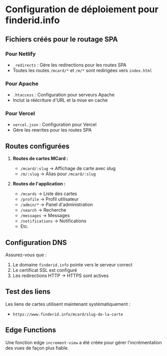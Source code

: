# Configuration de déploiement pour finderid.info

## Fichiers créés pour le routage SPA

### Pour Netlify
- `_redirects` : Gère les redirections pour les routes SPA
- Toutes les routes `/mcard/*` et `/m/*` sont redirigées vers `index.html`

### Pour Apache
- `.htaccess` : Configuration pour serveurs Apache
- Inclut la réécriture d'URL et la mise en cache

### Pour Vercel
- `vercel.json` : Configuration pour Vercel
- Gère les rewrites pour les routes SPA

## Routes configurées

1. **Routes de cartes MCard :**
   - `/mcard/:slug` → Affichage de carte avec slug
   - `/m/:slug` → Alias pour `/mcard/:slug`

2. **Routes de l'application :**
   - `/mcards` → Liste des cartes
   - `/profile` → Profil utilisateur
   - `/admin/*` → Panel d'administration
   - `/search` → Recherche
   - `/messages` → Messages
   - `/notifications` → Notifications
   - Etc.

## Configuration DNS

Assurez-vous que :
1. Le domaine `finderid.info` pointe vers le serveur correct
2. Le certificat SSL est configuré
3. Les redirections HTTP → HTTPS sont actives

## Test des liens

Les liens de cartes utilisent maintenant systématiquement :
- `https://www.finderid.info/mcard/slug-de-la-carte`

## Edge Functions

Une fonction edge `increment-view` a été créée pour gérer l'incrémentation des vues de façon plus fiable.
